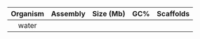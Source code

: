 | Organism | Assembly | Size (Mb) | GC% | Scaffolds 
| :------------: | :------------: |  :------------: | :------------: | :------------: | 
|water|
<!--stackedit_data:
eyJoaXN0b3J5IjpbMTAxMjYyNzk2MiwtMjAzNzUyNzQyLC0xNT
A0MzM0MTEzLC02NDY0ODU0MzEsNDk3ODE4ODEwXX0=
-->